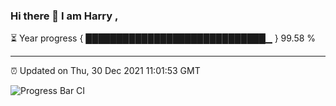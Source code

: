 ### Hi there 👋 I am Harry , 

⏳ Year progress { █████████████████████████████▁ } 99.58 %

---

⏰ Updated on Thu, 30 Dec 2021 11:01:53 GMT

![Progress Bar CI](https://github.com/duykhang68/duykhang68/workflows/Progress%20Bar%20CI/badge.svg)
